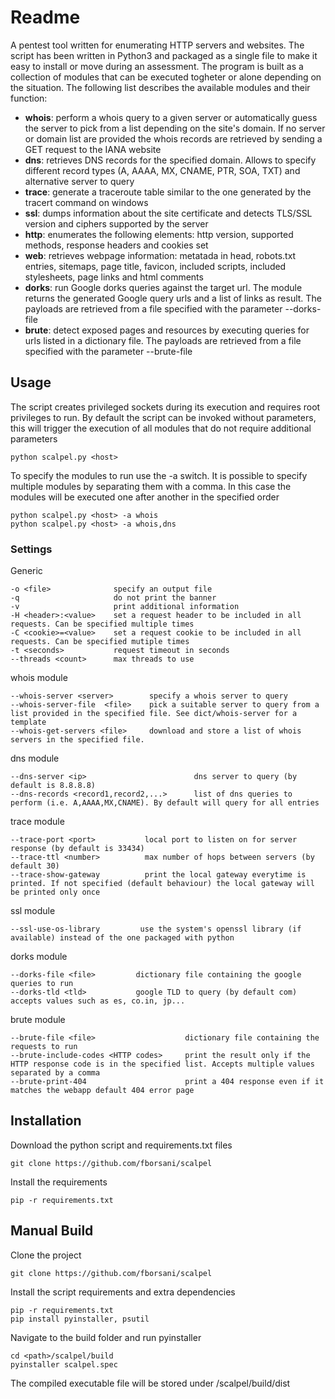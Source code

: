 # Readme
A pentest tool written for enumerating HTTP servers and websites. The script has been written in Python3 and packaged as a single file to make it easy to install or move during an assessment.
The program is built as a collection of modules that can be executed togheter or alone depending on the situation. The following list describes the available modules and their function:
* **whois**: perform a whois query to a given server or automatically guess the server to pick from a list depending on the site's domain. If no server or domain list are provided the whois records are retrieved by sending a GET request to the IANA website
* **dns**: retrieves DNS records for the specified domain. Allows to specify different record types (A, AAAA, MX, CNAME, PTR, SOA, TXT) and alternative server to query
* **trace**: generate a traceroute table similar to the one generated by the tracert command on windows
* **ssl**: dumps information about the site certificate and detects TLS/SSL version and ciphers supported by the server
* **http**: enumerates the following elements: http version, supported methods, response headers and cookies set
* **web**: retrieves webpage information: metatada in head, robots.txt entries, sitemaps, page title, favicon, included scripts, included stylesheets, page links and html comments
* **dorks**: run Google dorks queries against the target url. The module returns the generated Google query urls and a list of links as result. The payloads are retrieved from a file specified with the parameter --dorks-file
* **brute**: detect exposed pages and resources by executing queries for urls listed in a dictionary file. The payloads are retrieved from a file specified with the parameter --brute-file
## Usage
The script creates privileged sockets during its execution and requires root privileges to run.
By default the script can be invoked without parameters, this will trigger the execution of all modules that do not require additional parameters
```
python scalpel.py <host>
```
To specify the modules to run use the -a switch. It is possible to specify multiple modules by separating them with a comma.
In this case the modules will be executed one after another in the specified order
```
python scalpel.py <host> -a whois
python scalpel.py <host> -a whois,dns
```
### Settings
Generic
```
-o <file>              specify an output file
-q                     do not print the banner
-v                     print additional information
-H <header>:<value>    set a request header to be included in all requests. Can be specified multiple times
-C <cookie>=<value>    set a request cookie to be included in all requests. Can be specified mutiple times
-t <seconds>           request timeout in seconds
--threads <count>      max threads to use
```
whois module
```
--whois-server <server>        specify a whois server to query
--whois-server-file  <file>    pick a suitable server to query from a list provided in the specified file. See dict/whois-server for a template
--whois-get-servers <file>     download and store a list of whois servers in the specified file.
```
dns module
```
--dns-server <ip>                        dns server to query (by default is 8.8.8.8)
--dns-records <record1,record2,...>      list of dns queries to perform (i.e. A,AAAA,MX,CNAME). By default will query for all entries
```
trace module
```
--trace-port <port>           local port to listen on for server response (by default is 33434)
--trace-ttl <number>          max number of hops between servers (by default 30)
--trace-show-gateway          print the local gateway everytime is printed. If not specified (default behaviour) the local gateway will be printed only once
```
ssl module
```
--ssl-use-os-library         use the system's openssl library (if available) instead of the one packaged with python
```
dorks module
```
--dorks-file <file>         dictionary file containing the google queries to run
--dorks-tld <tld>           google TLD to query (by default com) accepts values such as es, co.in, jp...
```
brute module
```
--brute-file <file>                    dictionary file containing the requests to run
--brute-include-codes <HTTP codes>     print the result only if the HTTP response code is in the specified list. Accepts multiple values separated by a comma
--brute-print-404                      print a 404 response even if it matches the webapp default 404 error page
```
## Installation
Download the python script and requirements.txt files
```
git clone https://github.com/fborsani/scalpel
```
Install the requirements
```
pip -r requirements.txt
```
## Manual Build
Clone the project
```
git clone https://github.com/fborsani/scalpel
```
Install the script requirements and extra dependencies
```
pip -r requirements.txt
pip install pyinstaller, psutil
```
Navigate to the build folder and run pyinstaller
```
cd <path>/scalpel/build
pyinstaller scalpel.spec
```
The compiled executable file will be stored under <path>/scalpel/build/dist
